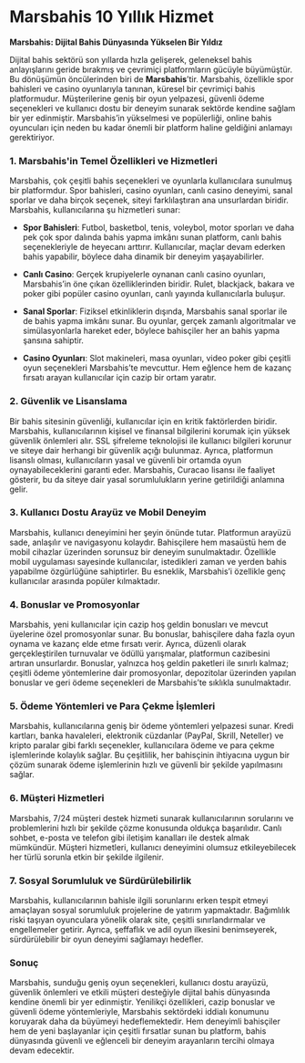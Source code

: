 # Marsbahis 10 Yıllık Hizmet
**Marsbahis: Dijital Bahis Dünyasında Yükselen Bir Yıldız**

Dijital bahis sektörü son yıllarda hızla gelişerek, geleneksel bahis anlayışlarını geride bırakmış ve çevrimiçi platformların gücüyle büyümüştür. Bu dönüşümün öncülerinden biri de **Marsbahis**’tir. Marsbahis, özellikle spor bahisleri ve casino oyunlarıyla tanınan, küresel bir çevrimiçi bahis platformudur. Müşterilerine geniş bir oyun yelpazesi, güvenli ödeme seçenekleri ve kullanıcı dostu bir deneyim sunarak sektörde kendine sağlam bir yer edinmiştir. Marsbahis’in yükselmesi ve popülerliği, online bahis oyuncuları için neden bu kadar önemli bir platform haline geldiğini anlamayı gerektiriyor.

### 1. **Marsbahis'in Temel Özellikleri ve Hizmetleri**

Marsbahis, çok çeşitli bahis seçenekleri ve oyunlarla kullanıcılara sunulmuş bir platformdur. Spor bahisleri, casino oyunları, canlı casino deneyimi, sanal sporlar ve daha birçok seçenek, siteyi farklılaştıran ana unsurlardan biridir. Marsbahis, kullanıcılarına şu hizmetleri sunar:

- **Spor Bahisleri**: Futbol, basketbol, tenis, voleybol, motor sporları ve daha pek çok spor dalında bahis yapma imkânı sunan platform, canlı bahis seçenekleriyle de heyecanı arttırır. Kullanıcılar, maçlar devam ederken bahis yapabilir, böylece daha dinamik bir deneyim yaşayabilirler.
  
- **Canlı Casino**: Gerçek krupiyelerle oynanan canlı casino oyunları, Marsbahis’in öne çıkan özelliklerinden biridir. Rulet, blackjack, bakara ve poker gibi popüler casino oyunları, canlı yayında kullanıcılarla buluşur.

- **Sanal Sporlar**: Fiziksel etkinliklerin dışında, Marsbahis sanal sporlar ile de bahis yapma imkânı sunar. Bu oyunlar, gerçek zamanlı algoritmalar ve simülasyonlarla hareket eder, böylece bahisçiler her an bahis yapma şansına sahiptir.

- **Casino Oyunları**: Slot makineleri, masa oyunları, video poker gibi çeşitli oyun seçenekleri Marsbahis’te mevcuttur. Hem eğlence hem de kazanç fırsatı arayan kullanıcılar için cazip bir ortam yaratır.

### 2. **Güvenlik ve Lisanslama**

Bir bahis sitesinin güvenliği, kullanıcılar için en kritik faktörlerden biridir. Marsbahis, kullanıcılarının kişisel ve finansal bilgilerini korumak için yüksek güvenlik önlemleri alır. SSL şifreleme teknolojisi ile kullanıcı bilgileri korunur ve siteye dair herhangi bir güvenlik açığı bulunmaz. Ayrıca, platformun lisanslı olması, kullanıcıların yasal ve güvenli bir ortamda oyun oynayabileceklerini garanti eder. Marsbahis, Curacao lisansı ile faaliyet gösterir, bu da siteye dair yasal sorumlulukların yerine getirildiği anlamına gelir.

### 3. **Kullanıcı Dostu Arayüz ve Mobil Deneyim**

Marsbahis, kullanıcı deneyimini her şeyin önünde tutar. Platformun arayüzü sade, anlaşılır ve navigasyonu kolaydır. Bahisçilere hem masaüstü hem de mobil cihazlar üzerinden sorunsuz bir deneyim sunulmaktadır. Özellikle mobil uygulaması sayesinde kullanıcılar, istedikleri zaman ve yerden bahis yapabilme özgürlüğüne sahiptirler. Bu esneklik, Marsbahis’i özellikle genç kullanıcılar arasında popüler kılmaktadır.

### 4. **Bonuslar ve Promosyonlar**

Marsbahis, yeni kullanıcılar için cazip hoş geldin bonusları ve mevcut üyelerine özel promosyonlar sunar. Bu bonuslar, bahisçilere daha fazla oyun oynama ve kazanç elde etme fırsatı verir. Ayrıca, düzenli olarak gerçekleştirilen turnuvalar ve ödüllü yarışmalar, platformun cazibesini artıran unsurlardır. Bonuslar, yalnızca hoş geldin paketleri ile sınırlı kalmaz; çeşitli ödeme yöntemlerine dair promosyonlar, depozitolar üzerinden yapılan bonuslar ve geri ödeme seçenekleri de Marsbahis’te sıklıkla sunulmaktadır.

### 5. **Ödeme Yöntemleri ve Para Çekme İşlemleri**

Marsbahis, kullanıcılarına geniş bir ödeme yöntemleri yelpazesi sunar. Kredi kartları, banka havaleleri, elektronik cüzdanlar (PayPal, Skrill, Neteller) ve kripto paralar gibi farklı seçenekler, kullanıcılara ödeme ve para çekme işlemlerinde kolaylık sağlar. Bu çeşitlilik, her bahisçinin ihtiyacına uygun bir çözüm sunarak ödeme işlemlerinin hızlı ve güvenli bir şekilde yapılmasını sağlar.

### 6. **Müşteri Hizmetleri**

Marsbahis, 7/24 müşteri destek hizmeti sunarak kullanıcılarının sorularını ve problemlerini hızlı bir şekilde çözme konusunda oldukça başarılıdır. Canlı sohbet, e-posta ve telefon gibi iletişim kanalları ile destek almak mümkündür. Müşteri hizmetleri, kullanıcı deneyimini olumsuz etkileyebilecek her türlü sorunla etkin bir şekilde ilgilenir.

### 7. **Sosyal Sorumluluk ve Sürdürülebilirlik**

Marsbahis, kullanıcılarının bahisle ilgili sorunlarını erken tespit etmeyi amaçlayan sosyal sorumluluk projelerine de yatırım yapmaktadır. Bağımlılık riski taşıyan oyunculara yönelik olarak site, çeşitli sınırlandırmalar ve engellemeler getirir. Ayrıca, şeffaflık ve adil oyun ilkesini benimseyerek, sürdürülebilir bir oyun deneyimi sağlamayı hedefler.

### Sonuç

Marsbahis, sunduğu geniş oyun seçenekleri, kullanıcı dostu arayüzü, güvenlik önlemleri ve etkili müşteri desteğiyle dijital bahis dünyasında kendine önemli bir yer edinmiştir. Yenilikçi özellikleri, cazip bonuslar ve güvenli ödeme yöntemleriyle, Marsbahis sektördeki iddialı konumunu koruyarak daha da büyümeyi hedeflemektedir. Hem deneyimli bahisçiler hem de yeni başlayanlar için çeşitli fırsatlar sunan bu platform, bahis dünyasında güvenli ve eğlenceli bir deneyim arayanların tercihi olmaya devam edecektir.
